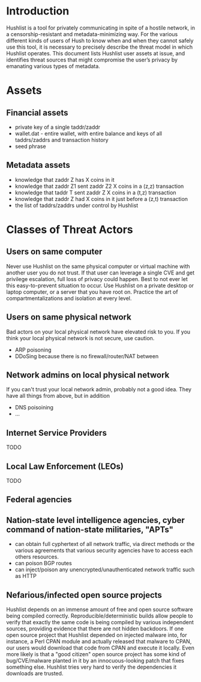 # Introduction

Hushlist is a tool for privately communicating in spite of a hostile network, in a censorship-resistant and metadata-minimizing way. For the various different kinds of users of Hush to know when and when they cannot safely use this tool, it is necessary to precisely describe the threat model in which Hushlist operates. This document lists Hushlist user assets at issue, and identifies threat sources that might compromise the user’s privacy by emanating various types of metadata.

# Assets

## Financial assets

* private key of a single taddr/zaddr
* wallet.dat - entire wallet, with entire balance and keys of all taddrs/zaddrs and transaction history
* seed phrase

## Metadata assets

* knowledge that zaddr Z has X coins in it
* knowledge that zaddr Z1 sent zaddr Z2 X coins in a (z,z) transaction
* knowledge that taddr T  sent zaddr Z  X coins in a (t,z) transaction
* knowledge that zaddr Z had X coins in it just before a (z,t) transaction
* the list of taddrs/zaddrs under control by Hushlist

# Classes of Threat Actors

## Users on same computer

Never use Hushlist on the same physical computer or virtual machine with another user you do not trust. If that user can leverage a single CVE and get privilege escalation, full loss of privacy could happen. Best to not ever let this easy-to-prevent situation to occur. Use Hushlist on a private desktop or laptop computer, or a server that you have root on. Practice the art of compartmentalizations and isolation at every level.

## Users on same physical network

Bad actors on your local physical network have elevated risk to you. If you think your local physical network is not secure, use caution.

* ARP poisoning
* DDoSing because there is no firewall/router/NAT between



## Network admins on local physical network

If you can't trust your local network admin, probably not a good idea. They have all things from above, but in addition

* DNS poisoining
* ...

## Internet Service Providers
TODO

## Local Law Enforcement (LEOs)

TODO
## Federal agencies
## Nation-state level intelligence agencies, cyber command of nation-state militaries, "APTs"

* can obtain full cyphertext of all network traffic, via direct methods or the various agreements that various security agencies have to access each others resources.
* can poison BGP routes
* can inject/poison any unencrypted/unauthenticated network traffic such as HTTP

## Nefarious/infected open source projects

Hushlist depends on an immense amount of free and open source software being compiled correctly. Reproducible/deterministic builds allow people to verify that exactly the same code is being compiled by various independent sources, providing evidence that there are not hidden backdoors. If one open source project that Hushlist depended on injected malware into, for instance, a Perl CPAN module and actually released that malware to CPAN, our users would download that code from CPAN and execute it locally. Even more likely is that a "good citizen" open source project has some kind of bug/CVE/malware planted in it by an innocuous-looking patch that fixes something else. Hushlist tries very hard to verify the dependencies it downloads are trusted.
